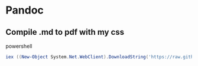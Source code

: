 # Pandoc

## Compile .md to pdf with my css

powershell

```powershell
iex ((New-Object System.Net.WebClient).DownloadString('https://raw.githubusercontent.com/tortitast/dotfiles/master/pandoc/makedoc.ps1'))
```
